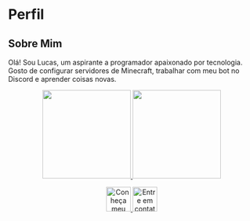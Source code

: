 # Perfil

## Sobre Mim
Olá! Sou Lucas, um aspirante a programador apaixonado por tecnologia. Gosto de configurar servidores de Minecraft, trabalhar com meu bot no Discord e aprender coisas novas.

<div align="center">
  <a href="https://github.com/Lucas46521">
  <img height="180em" src="https://github-readme-stats.vercel.app/api?username=Lucas46521&show_icons=true&theme=react&include_all_commits=true"/>
  <img height="180em" src="https://github-readme-stats.vercel.app/api/top-langs/?username=Lucas46521&layout=compact&hide=javascript&theme=react"/>

<p align="center">
  <a href="https://discord.com/users/1015096771661279243" target="_blank">
    <img alt="Conheça meu bot" height="50em" src="https://discord.c99.nl/widget/theme-2/1015096771661279243.png">
  </a>
  <a href="https://discord.com/users/769969803526930504" target="_blank">
    <img alt="Entre em contato comigo" height="50em" src="https://discord.c99.nl/widget/theme-2/769969803526930504.png">
  </a>
</p>
</div>

